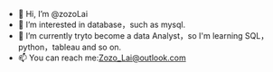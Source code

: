 - 👋 Hi, I’m @zozoLai
- 👀 I’m interested in database，such as mysql.
- 🌱 I’m currently tryto become a data Analyst，so I'm learning SQL，python，tableau and so on.
- 📫 You can reach me:Zozo_Lai@outlook.com

<!---
zozoLai/zozoLai is a ✨ special ✨ repository because its `README.md` (this file) appears on your GitHub profile.
You can click the Preview link to take a look at your changes.
--->
